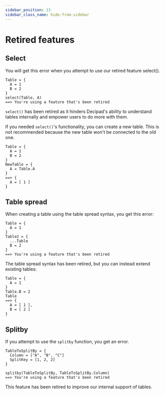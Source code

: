 ```yaml
---
sidebar_position: 13
sidebar_class_name: hide-from-sidebar
---
```


# Retired features

## Select

You will get this error when you attempt to use our retired feature select().

```deci live
Table = {
  A = 1
  B = 2
}
select(Table, A)
==> You're using a feature that's been retired
```

`select()` has been retired as it hinders Decipad's ability to understand tables internally and empower users to do more with them.

If you needed `select()`'s functionality, you can create a new table. This is not recommended because the new table won't be connected to the old one.

```deci live
Table = {
  A = 1
  B = 2
}
NewTable = {
  A = Table.A
}
==> {
  A = [ 1 ]
}
```

## Table spread

When creating a table using the table spread syntax, you get this error:

```deci live
Table = {
  A = 1
}
Table2 = {
  ...Table
  B = 2
}
==> You're using a feature that's been retired
```

The table spread syntax has been retired, but you can instead extend existing tables:

```deci live
Table = {
  A = 1
}
Table.B = 2
Table
==> {
  A = [ 1 ],
  B = [ 2 ]
}
```

## Splitby

If you attempt to use the `splitby` function, you get an error.

```deci live
TableToSplitBy = {
  Column = ["A", "B", "C"]
  SplitKey = [1, 2, 2]
}

splitby(TableToSplitBy, TableToSplitBy.Column)
==> You're using a feature that's been retired
```

This feature has been retired to improve our internal support of tables.
